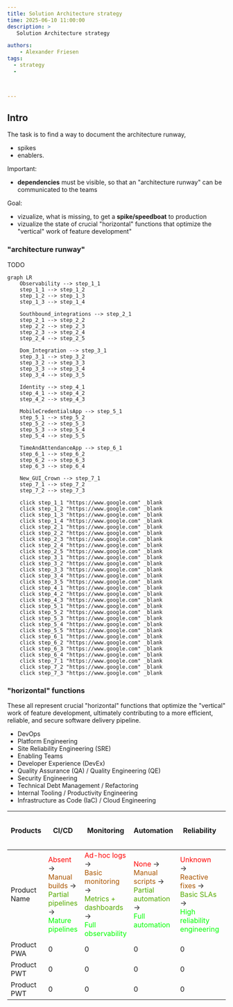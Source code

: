 ```yaml
---
title: Solution Architecture strategy
time: 2025-06-10 11:00:00
description: >
   Solution Architecture strategy

authors:
    - Alexander Friesen
tags:
  - strategy
  - 



---
```


## Intro

The task is to find a way to document the architecture runway, 
- spikes
- enablers.

Important: 

- **dependencies** must be visible, so that an "architecture runway" can be communicated to the teams

Goal:
- vizualize, what is missing, to get a **spike/speedboat** to production
- vizualize the state of crucial "horizontal" functions that optimize the "vertical" work of feature development"


### "architecture runway"
TODO


``` mermaid
graph LR
    Observability --> step_1_1
    step_1_1 --> step_1_2
    step_1_2 --> step_1_3
    step_1_3 --> step_1_4

    Southbound_integrations --> step_2_1
    step_2_1 --> step_2_2
    step_2_2 --> step_2_3
    step_2_3 --> step_2_4
    step_2_4 --> step_2_5

    Dom_Integration --> step_3_1
    step_3_1 --> step_3_2
    step_3_2 --> step_3_3
    step_3_3 --> step_3_4
    step_3_4 --> step_3_5

    Identity --> step_4_1
    step_4_1 --> step_4_2
    step_4_2 --> step_4_3

    MobileCredentialsApp --> step_5_1
    step_5_1 --> step_5_2
    step_5_2 --> step_5_3
    step_5_3 --> step_5_4
    step_5_4 --> step_5_5

    TimeAndAttendanceApp --> step_6_1
    step_6_1 --> step_6_2
    step_6_2 --> step_6_3
    step_6_3 --> step_6_4

    New_GUI_Crown --> step_7_1
    step_7_1 --> step_7_2
    step_7_2 --> step_7_3

    click step_1_1 "https://www.google.com" _blank
    click step_1_2 "https://www.google.com" _blank
    click step_1_3 "https://www.google.com" _blank
    click step_1_4 "https://www.google.com" _blank
    click step_2_1 "https://www.google.com" _blank
    click step_2_2 "https://www.google.com" _blank
    click step_2_3 "https://www.google.com" _blank
    click step_2_4 "https://www.google.com" _blank
    click step_2_5 "https://www.google.com" _blank
    click step_3_1 "https://www.google.com" _blank
    click step_3_2 "https://www.google.com" _blank
    click step_3_3 "https://www.google.com" _blank
    click step_3_4 "https://www.google.com" _blank
    click step_3_5 "https://www.google.com" _blank
    click step_4_1 "https://www.google.com" _blank
    click step_4_2 "https://www.google.com" _blank
    click step_4_3 "https://www.google.com" _blank
    click step_5_1 "https://www.google.com" _blank
    click step_5_2 "https://www.google.com" _blank
    click step_5_3 "https://www.google.com" _blank
    click step_5_4 "https://www.google.com" _blank
    click step_5_5 "https://www.google.com" _blank
    click step_6_1 "https://www.google.com" _blank
    click step_6_2 "https://www.google.com" _blank
    click step_6_3 "https://www.google.com" _blank
    click step_6_4 "https://www.google.com" _blank
    click step_7_1 "https://www.google.com" _blank
    click step_7_2 "https://www.google.com" _blank
    click step_7_3 "https://www.google.com" _blank
```


### "horizontal" functions

These all represent crucial "horizontal" functions that optimize the "vertical" work of feature development, ultimately contributing to a more efficient, reliable, and secure software delivery pipeline.

- DevOps
- Platform Engineering
- Site Reliability Engineering (SRE)
- Enabling Teams
- Developer Experience (DevEx)
- Quality Assurance (QA) / Quality Engineering (QE)
- Security Engineering
- Technical Debt Management / Refactoring
- Internal Tooling / Productivity Engineering
- Infrastructure as Code (IaC) / Cloud Engineering



| Products | CI/CD                                                                                                                                                                                      | Monitoring                                                                                                                                                                                              | Automation                                                                                                                                                                                | Reliability                                                                                                                                                                                       | Scalability                                                                                                                                                                                             | Availability                                                                                                                                                                                    | Containerization                                                                                                                                                                                   | Infra Management                                                                                                                                                                                 | Incident Response                                                                                                                                                                      | Capacity Planning                                                                                                                                                                            | Service Orchestration                                                                                                                                                              | Infrastructure As Code (IaC)                                                                                                                                                     | Service Level Objectives (SLOs)                                                                                                                                                    | Continuous Improvements                                                                                                                                                                               | Performance Optimization                                                                                                                                                                                    | Application Lifecycle Management                                                                                                                                                           | Code maintainability                                                                                                                                                                                    | Continuous integration                                                                                                                                                                     | Database Change Management                                                                                                                                                                          | Deployment Automation                                                                                                                                                                                           | Empowering teams to choose tools                                                                                                                                                                                    | Loosely Coupled Architecture                                                                                                                                                                         | Monitoring and Observability                                                                                                                                                                             | Test Automation                                                                                                                                                                                    | Test Data Management                                                                                                                                                                                   | Trunk-based development                                                                                                                                                                                       | Version control                                                                                                                                               |
--------------------------------------------------------------------------------------------------------------------------------------------------------------------------------------------|--------------------------------------------------------------------------------------------------------------------------------------------------------------------------------------------|---------------------------------------------------------------------------------------------------------------------------------------------------------------------------------------------------------|-------------------------------------------------------------------------------------------------------------------------------------------------------------------------------------------|---------------------------------------------------------------------------------------------------------------------------------------------------------------------------------------------------|---------------------------------------------------------------------------------------------------------------------------------------------------------------------------------------------------------|-------------------------------------------------------------------------------------------------------------------------------------------------------------------------------------------------|----------------------------------------------------------------------------------------------------------------------------------------------------------------------------------------------------|--------------------------------------------------------------------------------------------------------------------------------------------------------------------------------------------------|----------------------------------------------------------------------------------------------------------------------------------------------------------------------------------------|----------------------------------------------------------------------------------------------------------------------------------------------------------------------------------------------|------------------------------------------------------------------------------------------------------------------------------------------------------------------------------------|----------------------------------------------------------------------------------------------------------------------------------------------------------------------------------|------------------------------------------------------------------------------------------------------------------------------------------------------------------------------------|-------------------------------------------------------------------------------------------------------------------------------------------------------------------------------------------------------|-------------------------------------------------------------------------------------------------------------------------------------------------------------------------------------------------------------|--------------------------------------------------------------------------------------------------------------------------------------------------------------------------------------------|---------------------------------------------------------------------------------------------------------------------------------------------------------------------------------------------------------|--------------------------------------------------------------------------------------------------------------------------------------------------------------------------------------------|-----------------------------------------------------------------------------------------------------------------------------------------------------------------------------------------------------|-----------------------------------------------------------------------------------------------------------------------------------------------------------------------------------------------------------------|---------------------------------------------------------------------------------------------------------------------------------------------------------------------------------------------------------------------|------------------------------------------------------------------------------------------------------------------------------------------------------------------------------------------------------|----------------------------------------------------------------------------------------------------------------------------------------------------------------------------------------------------------|----------------------------------------------------------------------------------------------------------------------------------------------------------------------------------------------------|--------------------------------------------------------------------------------------------------------------------------------------------------------------------------------------------------------|---------------------------------------------------------------------------------------------------------------------------------------------------------------------------------------------------------------|--------------------------------------------------------------------------------------------------------------------------------------------------------------------------------------------|
| Product Name | <font color="#ff0000">Absent</font> →<br><font color="#aa5500">Manual builds</font> →<br><font color="#55aa00">Partial pipelines</font> →<br><font color="#00ff00">Mature pipelines</font> | <font color="#ff0000">Ad-hoc logs</font> →<br><font color="#aa5500">Basic monitoring</font> →<br><font color="#55aa00">Metrics + dashboards</font> →<br><font color="#00ff00">Full observability</font> | <font color="#ff0000">None</font> →<br><font color="#aa5500">Manual scripts</font> →<br><font color="#55aa00">Partial automation</font> →<br><font color="#00ff00">Full automation</font> | <font color="#ff0000">Unknown</font> →<br><font color="#aa5500">Reactive fixes</font> →<br><font color="#55aa00">Basic SLAs</font> →<br><font color="#00ff00">High reliability engineering</font> | <font color="#ff0000">Fixed capacity</font> →<br><font color="#aa5500">Vertical scaling</font> →<br><font color="#55aa00">Some horizontal scaling</font> →<br><font color="#00ff00">Auto-scaling</font> | <font color="#ff0000">Single instance</font> →<br><font color="#aa5500">Active-passive</font> →<br><font color="#55aa00">Active-active</font> →<br><font color="#00ff00">HA multi-region</font> | <font color="#ff0000">Bare metal</font> →<br><font color="#aa5500">VMs</font> →<br><font color="#55aa00">Partial container adoption</font> →<br><font color="#00ff00">Full containerization</font> | <font color="#ff0000">Manual provisioning</font> →<br><font color="#aa5500">Scripts</font> →<br><font color="#55aa00">Partial config mgmt</font> →<br><font color="#00ff00">Infra as Code</font> | <font color="#ff0000">Ad-hoc</font> →<br><font color="#aa5500">Pager-based</font> →<br><font color="#55aa00">Runbooks</font> →<br><font color="#00ff00">Automated incident mgmt</font> | <font color="#ff0000">Gut-feel</font> →<br><font color="#aa5500">Historical analysis</font> →<br><font color="#55aa00">Predictive</font> →<br><font color="#00ff00">Automated scaling</font> | <font color="#ff0000">Monolith</font> →<br><font color="#aa5500">Partial SOA</font> →<br><font color="#55aa00">Microservices</font> →<br><font color="#00ff00">Service mesh</font> | <font color="#ff0000">None</font> →<br><font color="#aa5500">Scripts</font> →<br><font color="#55aa00">Partial IaC</font> →<br><font color="#00ff00">Full declarative IaC</font> | <font color="#ff0000">None</font> →<br><font color="#aa5500">Informal</font> →<br><font color="#55aa00">Basic SLIs/SLOs</font> →<br><font color="#00ff00">Full SLO adoption</font> | <font color="#ff0000">Rare</font> →<br><font color="#aa5500">Periodic retros</font> →<br><font color="#55aa00">Structured Kaizen</font> →<br><font color="#00ff00">Continuous learning culture</font> | <font color="#ff0000">Ad-hoc tuning</font> →<br><font color="#aa5500">Profiling</font> →<br><font color="#55aa00">Proactive optimization</font> →<br><font color="#00ff00">Self-healing optimization</font> | <font color="#ff0000">Waterfall</font> →<br><font color="#aa5500">Semi-agile</font> →<br><font color="#55aa00">Agile w/ gaps</font> →<br><font color="#00ff00">Full ALM integration</font> | <font color="#ff0000">Spaghetti code</font> →<br><font color="#aa5500">Some refactoring</font> →<br><font color="#55aa00">Coding standards</font> →<br><font color="#00ff00">Highly maintainable</font> | <font color="#ff0000">Absent</font> →<br><font color="#aa5500">Nightly builds</font> →<br><font color="#55aa00">Pull request CI</font> →<br><font color="#00ff00">Full CI pipelines</font> | <font color="#ff0000">Manual scripts</font> →<br><font color="#aa5500">Change windows</font> →<br><font color="#55aa00">DB versioning tools</font> →<br><font color="#00ff00">Full DB DevOps</font> | <font color="#ff0000">Manual</font> →<br><font color="#aa5500">Shell scripts</font> →<br><font color="#55aa00">Partial deployment pipelines</font> →<br><font color="#00ff00">Full deployment automation</font> | <font color="#ff0000">Central IT controlled</font> →<br><font color="#aa5500">Some autonomy</font> →<br><font color="#55aa00">Guardrails</font> →<br><font color="#00ff00">Full self-service with governance</font> | <font color="#ff0000">Monolith</font> →<br><font color="#aa5500">Modular monolith</font> →<br><font color="#55aa00">Microservices</font> →<br><font color="#00ff00">Event-driven architecture</font> | <font color="#ff0000">Logs only</font> →<br><font color="#aa5500">Logs + metrics</font> →<br><font color="#55aa00">Distributed tracing</font> →<br><font color="#00ff00">Full observability stack</font> | <font color="#ff0000">Manual</font> →<br><font color="#aa5500">Unit tests</font> →<br><font color="#55aa00">Integration tests</font> →<br><font color="#00ff00">Full automated test pyramid</font> | <font color="#ff0000">Production copies</font> →<br><font color="#aa5500">Masked data</font> →<br><font color="#55aa00">Synthetic data</font> →<br><font color="#00ff00">Self-service test data</font> | <font color="#ff0000">Feature branches</font> →<br><font color="#aa5500">Long-lived branches</font> →<br><font color="#55aa00">Short-lived branches</font> →<br><font color="#00ff00">Full trunk-based</font> | <font color="#ff0000">No VCS</font> →<br><font color="#aa5500">Centralized VCS</font> →<br><font color="#55aa00">Distributed VCS</font> →<br><font color="#00ff00">GitOps workflows</font> |
| Product PWA                                                                                                                                                                                | 0                                                                                                                                                                                                       | 0                                                                                                                                                                                         | 0                                                                                                                                                                                                 | 0                                                                                                                                                                                                       | 0                                                                                                                                                                                               | 0                                                                                                                                                                                                  | 0                                                                                                                                                                                                | 0                                                                                                                                                                                      | 0                                                                                                                                                                                            | 0                                                                                                                                                                                  | 0                                                                                                                                                                                | 0                                                                                                                                                                                  | 0                                                                                                                                                                                                     | 0                                                                                                                                                                                                           | 0                                                                                                                                                                                          | 0                                                                                                                                                                                                       | 0                                                                                                                                                                                          | 0                                                                                                                                                                                                   | 0                                                                                                                                                                                                               | 0                                                                                                                                                                                                                   | 0                                                                                                                                                                                                    | 0                                                                                                                                                                                                        | 0                                                                                                                                                                                                  | 0                                                                                                                                                                                                      | 0                                                                                                                                                                                                             | 0                                                                                                                                                                                          |
| Product PWT                                                                                                                                                                                | 0                                                                                                                                                                                                       | 0                                                                                                                                                                                         | 0                                                                                                                                                                                                 | 0                                                                                                                                                                                                       | 0                                                                                                                                                                                               | 0                                                                                                                                                                                                  | 0                                                                                                                                                                                                | 0                                                                                                                                                                                      | 0                                                                                                                                                                                            | 0                                                                                                                                                                                  | 0                                                                                                                                                                                | 0                                                                                                                                                                                  | 0                                                                                                                                                                                                     | 0                                                                                                                                                                                                           | 0                                                                                                                                                                                          | 0                                                                                                                                                                                                       | 0                                                                                                                                                                                          | 0                                                                                                                                                                                                   | 0                                                                                                                                                                                                               | 0                                                                                                                                                                                                                   | 0                                                                                                                                                                                                    | 0                                                                                                                                                                                                        | 0                                                                                                                                                                                                  | 0                                                                                                                                                                                                      | 0                                                                                                                                                                                                             | 0                                                                                                                                                                                          |
| Product PWT                                                                                                                                                                                | 0                                                                                                                                                                                                       | 0                                                                                                                                                                                         | 0                                                                                                                                                                                                 | 0                                                                                                                                                                                                       | 0                                                                                                                                                                                               | 0                                                                                                                                                                                                  | 0                                                                                                                                                                                                | 0                                                                                                                                                                                      | 0                                                                                                                                                                                            | 0                                                                                                                                                                                  | 0                                                                                                                                                                                | 0                                                                                                                                                                                  | 0                                                                                                                                                                                                     | 0                                                                                                                                                                                                           | 0                                                                                                                                                                                          | 0                                                                                                                                                                                                       | 0                                                                                                                                                                                          | 0                                                                                                                                                                                                   | 0                                                                                                                                                                                                               | 0                                                                                                                                                                                                                   | 0                                                                                                                                                                                                    | 0                                                                                                                                                                                                        | 0                                                                                                                                                                                                  | 0                                                                                                                                                                                                      | 0                                                                                                                                                                                                             | 0                                                                                                                                                                                          |